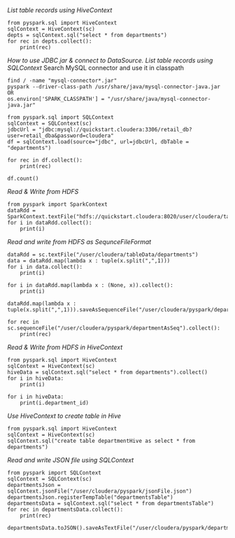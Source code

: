 *List table records using HiveContext*
```
from pyspark.sql import HiveContext
sqlContext = HiveContext(sc)
depts = sqlContext.sql("select * from departments")
for rec in depts.collect():
	print(rec)
```

*How to use JDBC jar & connect to DataSource. List table records using SQLContext*
Search MySQL connector and use it in classpath
```
find / -name "mysql-connector*.jar"
pyspark --driver-class-path /usr/share/java/mysql-connector-java.jar
OR
os.environ['SPARK_CLASSPATH'] = "/usr/share/java/mysql-connector-java.jar"
```
```
from pyspark.sql import SQLContext
sqlContext = SQLContext(sc)
jdbcUrl = "jdbc:mysql://quickstart.cloudera:3306/retail_db?user=retail_dba&password=cloudera"
df = sqlContext.load(source="jdbc", url=jdbcUrl, dbTable = "departments")

for rec in df.collect():
	print(rec)

df.count()
```

*Read & Write from HDFS*
```
from pyspark import SparkContext
dataRdd = SparkContext.textFile("hdfs://quickstart.cloudera:8020/user/cloudera/tableData/departments")
for i in dataRdd.collect():
	print(i)
```
*Read and write from HDFS as SequnceFileFormat*
```
dataRdd = sc.textFile("/user/cloudera/tableData/departments")
data = dataRdd.map(lambda x : tuple(x.split(",",1)))
for i in data.collect():
	print(i)

for i in dataRdd.map(lambda x : (None, x)).collect():
	print(i)

dataRdd.map(lambda x : tuple(x.split(",",1))).saveAsSequenceFile("/user/cloudera/pyspark/departmentAsSeq")

for rec in sc.sequenceFile("/user/cloudera/pyspark/departmentAsSeq").collect():
	print(rec)

```
*Read & Write from HDFS in HiveContext*
```
from pyspark.sql import HiveContext
sqlContext = HiveContext(sc)
hiveData = sqlContext.sql("select * from departments").collect()
for i in hiveData:
	print(i)

for i in hiveData:
	print(i.department_id)
```
*Use HiveContext to create table in Hive*
```
from pyspark.sql import HiveContext
sqlContext = HiveContext(sc)
sqlContext.sql("create table departmentHive as select * from departments")
```
*Read and write JSON file using SQLContext*
```
from pyspark import SQLContext
sqlContext = SQLContext(sc)
departmentsJson = sqlContext.jsonFile("/user/cloudera/pyspark/jsonFile.json")
departmentsJson.registerTempTable("departmentsTable")
departmentsData = sqlContext.sql("select * from departmentsTable")
for rec in departmentsData.collect():
	print(rec)

departmentsData.toJSON().saveAsTextFile("/user/cloudera/pyspark/departmentsJson")
```